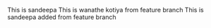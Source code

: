 This is sandeepa
This is wanathe kotiya from feature branch
This is sandeepa added from feature branch
